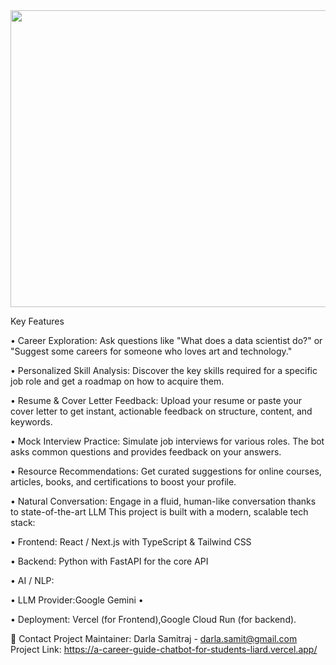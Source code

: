 <div align="center">
<img width="1200" height="475" alt="GHBanner" src="https://github.com/user-attachments/assets/0aa67016-6eaf-458a-adb2-6e31a0763ed6" />
</div>

Key Features

• Career Exploration: Ask questions like "What does a data scientist do?" or "Suggest some careers for someone who loves art and technology."

• Personalized Skill Analysis: Discover the key skills required for a specific job role and get a roadmap on how to acquire them.

• Resume & Cover Letter Feedback: Upload your resume or paste your cover letter to get instant, actionable feedback on structure, content, and keywords.

• Mock Interview Practice: Simulate job interviews for various roles. The bot asks common questions and provides feedback on your answers.

• Resource Recommendations: Get curated suggestions for online courses, articles, books, and certifications to boost your profile.

• Natural Conversation: Engage in a fluid, human-like conversation thanks to state-of-the-art LLM This project is built with a modern, scalable tech stack:

• Frontend: React / Next.js with TypeScript & Tailwind CSS

• Backend: Python with FastAPI for the core API

• AI / NLP:

• LLM Provider:Google Gemini
• 

• Deployment:  Vercel (for Frontend),Google Cloud Run (for backend).


📧 Contact
Project Maintainer: Darla Samitraj - darla.samit@gmail.com
Project Link: https://a-career-guide-chatbot-for-students-liard.vercel.app/




